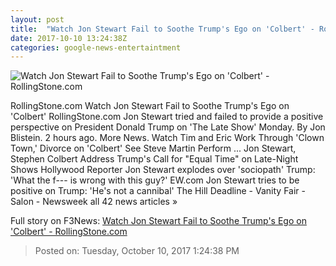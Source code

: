 ```yaml
---
layout: post
title:  "Watch Jon Stewart Fail to Soothe Trump's Ego on 'Colbert' - RollingStone.com"
date: 2017-10-10 13:24:38Z
categories: google-news-entertaintment
---
```


![Watch Jon Stewart Fail to Soothe Trump's Ego on 'Colbert' - RollingStone.com](http://img.wennermedia.com/social/screen-shot-2017-10-10-at-85857-am-copy-72a33459-7595-4a0b-bf71-3b7dbc51ec23.jpg)

RollingStone.com Watch Jon Stewart Fail to Soothe Trump's Ego on 'Colbert' RollingStone.com Jon Stewart tried and failed to provide a positive perspective on President Donald Trump on 'The Late Show' Monday. By Jon Blistein. 2 hours ago. More News. Watch Tim and Eric Work Through 'Clown Town,' Divorce on 'Colbert' See Steve Martin Perform ... Jon Stewart, Stephen Colbert Address Trump's Call for "Equal Time" on Late-Night Shows Hollywood Reporter Jon Stewart explodes over 'sociopath' Trump: 'What the f--- is wrong with this guy?' EW.com Jon Stewart tries to be positive on Trump: 'He's not a cannibal' The Hill Deadline - Vanity Fair - Salon - Newsweek all 42 news articles »


Full story on F3News: [Watch Jon Stewart Fail to Soothe Trump's Ego on 'Colbert' - RollingStone.com](http://www.f3nws.com/n/thz4JD)

> Posted on: Tuesday, October 10, 2017 1:24:38 PM
